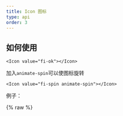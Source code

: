 ```yaml
---
title: Icon 图标
type: api
order: 3
---
```


## 如何使用

    <Icon value="fi-ok"></Icon>

加入`animate-spin`可以使图标旋转

    <Icon value="fi-spin animate-spin"></Icon>

例子：

{% raw %}
    <div class="comp-icon" id="icon_ex1"></div>
    <script type="text/babel">
        var Icon = require('fui').Icon;

        ReactDOM.render(
            <div>
                <Icon value="fi-spin animate-spin"></Icon>
                <h2>All Icon</h2>
                <ul>
                    <li>
                        <Icon value="fi-ok"></Icon>
                        <code>fi-ok</code>
                    </li>
                    <li>
                        <Icon value="fi-close"></Icon>
                        <code>fi-close</code>
                    </li>
                    <li>
                        <Icon value="fi-attention"></Icon>
                        <code>fi-attention</code>
                    </li>
                    <li>
                        <Icon value="fi-dot"></Icon>
                        <code>fi-dot</code>
                    </li>
                    <li>
                        <Icon value="fi-down"></Icon>
                        <code>fi-down</code>
                    </li>
                    <li>
                        <Icon value="fi-left"></Icon>
                        <code>fi-left</code>
                    </li>
                    <li>
                        <Icon value="fi-right"></Icon>
                        <code>fi-right</code>
                    </li>
                    <li>
                        <Icon value="fi-up"></Icon>
                        <code>fi-up</code>
                    </li>
                    <li>
                        <Icon value="fi-spin"></Icon>
                        <code>fi-spin</code>
                    </li>
                    <li>
                        <Icon value="fi-spin2"></Icon>
                        <code>fi-spin2</code>
                    </li>
                    <li>
                        <Icon value="fi-home"></Icon>
                        <code>fi-home</code>
                    </li>
                    <li>
                        <Icon value="fi-down-open"></Icon>
                        <code>fi-down-open</code>
                    </li>
                    <li>
                        <Icon value="fi-up-open"></Icon>
                        <code>fi-up-open</code>
                    </li>
                    <li>
                        <Icon value="fi-right-open"></Icon>
                        <code>fi-right-open</code>
                    </li>
                    <li>
                        <Icon value="fi-left-open"></Icon>
                        <code>fi-left-open</code>
                    </li>
                    <li>
                        <Icon value="fi-search"></Icon>
                        <code>fi-search</code>
                    </li>
                    <li>
                        <Icon value="fi-help-circled"></Icon>
                        <code>fi-help-circled</code>
                    </li>
                    <li>
                        <Icon value="fi-ok-circled"></Icon>
                        <code>fi-ok-circled</code>
                    </li>
                    <li>
                        <Icon value="fi-cancel-circled"></Icon>
                        <code>fi-cancel-circled</code>
                    </li>
                    <li>
                        <Icon value="fi-info-circled"></Icon>
                        <code>fi-info-circled</code>
                    </li>
                    <li>
                        <Icon value="fi-menu"></Icon>
                        <code>fi-menu</code>
                    </li>
                </ul>
            </div>,
            document.getElementById('icon_ex1')
        );
    </script>
{% endraw %}